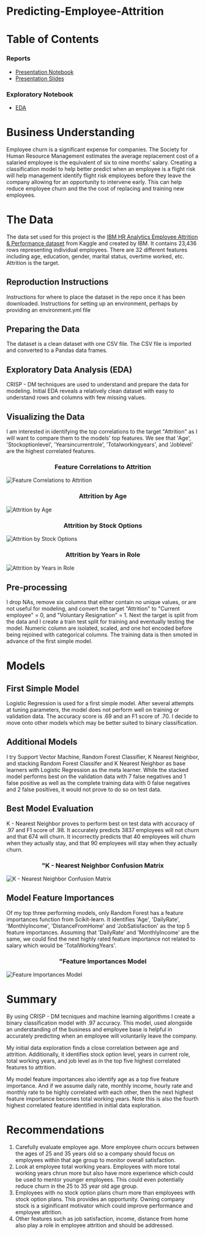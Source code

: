 # Predicting-Employee-Attrition

# Table of Contents

### Reports
- [Presentation Notebook](https://github.com/Jaccomando/Predicting-Employee-Attrition/blob/main/notebooks/Final_Notebook.ipynb)
- [Presentation Slides](https://github.com/Jaccomando/Predicting-Employee-Attrition/blob/main/reports/Capstone_Presentation.pdf)

### Exploratory Notebook
- [EDA](https://github.com/Jaccomando/Predicting-Employee-Attrition/blob/main/notebooks/EDA.ipynb)

# Business Understanding 
Employee churn is a significant expense for companies. The Society for Human Resource Management estimates the average replacement cost of a salaried employee is the equivalent of six to nine months’ salary. Creating a classification model to help better predict when an employee is a flight risk will help management identify flight risk employees before they leave the company allowing for an opportunity to intervene early. This can help reduce employee churn and the the cost of replacing and training new employees.

# The Data
The data set used for this project is the <a href="https://www.kaggle.com/pavansubhasht/ibm-hr-analytics-attrition-dataset">IBM HR Analytics Employee Attrition & Performance dataset</a> from Kaggle and created by IBM. It contains 23,436 rows representing individual employees. There are 32 different features including age, education, gender, marital status, overtime worked, etc. Attrition is the target.

## Reproduction Instructions
Instructions for where to place the dataset in the repo once it has been downloaded. Instructions for setting up an environment, perhaps by providing an environment.yml file

## Preparing the Data
The dataset is a clean dataset with one CSV file. The CSV file is imported and converted to a Pandas data frames.

## Exploratory Data Analysis (EDA)
CRISP - DM techniques are used to understand and prepare the data for modeling. Initial EDA reveals a relatively clean dataset with easy to understand rows and columns with few missing values.

## Visualizing the Data
I am interested in identifying the top correlations to the target "Attrition" as I will want to compare them to the models' top features. 
We see that 'Age', 'Stockoptionlevel', 'Yearsincurrentrole', 'Totalworkingyears', and 'Joblevel' are the highest correlated features. 

### <center>Feature Correlations to Attrition</center>

![Feature Correlations to Attrition](/reports/figures/corrs.png)

### <center>Attrition by Age</center>

![Attrition by Age](/reports/figures/age_dist.png)

### <center>Attrition by Stock Options</center>

![Attrition by Stock Options](/reports/figures/stock_dist.png)

### <center>Attrition by Years in Role</center>

![Attrition by Years in Role](/reports/figures/years_role_dist.png)

## Pre-processing
I drop NAs, remove six columns that either contain no unique values, or are not useful for modeling, and convert the target "Attrition" to "Current employee" = 0, and "Voluntary Resignation" = 1. Next the target is split from the data and I create a train test split for training and eventually testing the model. Numeric column are isolated, scaled, and one hot encoded before being rejoined with categorical columns. The training data is then smoted in advance of the first simple model.  

# Models

## First Simple Model
Logistic Regression is used for a first simple model. After several attempts at tuning parameters, the model does not perform well on training or validation data. The accuracy score is .69 and an F1 score of .70. I decide to move onto other models which may be better suited to binary classification. 

## Additional Models
I try Support Vector Machine, Random Forest Classifier, K Nearest Neighbor, and stacking Random Forest Classifer and K Nearest Neighbor as base learners with Logistic Regression as the meta learner. While the stacked model performs best on the validation data with 7 false negatives and 1 false positive as well as the complete training data with 0 false negatives and 2 false positives, it would not prove to do so on test data. 

## Best Model Evaluation
K - Nearest Neighbor proves to perform best on test data with accuracy of .97 and F1 score of .98. It accurately predicts 3837 employees will not churn and that 674 will churn. It incorrectly predicts that 40 employees will churn when they actually stay, and that 90 employees will stay when they actually churn. 

### <center>"K - Nearest Neighbor Confusion Matrix</center>

![K - Nearest Neighbor Confusion Matrix](/reports/figures/knn_cm.png)

## Model Feature Importances
Of my top three performing models, only Random Forest has a feature importances function from Scikit-learn. It identifies 'Age', 'DailyRate', 'MonthlyIncome', 'DistanceFromHome' and 'JobSatisfaction' as the top 5 feature importances. Assuming that 'DailyRate' and 'MonthlyIncome' are the same, we could find the next highly rated feature importance not related to salary which would be 'TotalWorkingYears'.

### <center>"Feature Importances Model</center>

![Feature Importances Model](/reports/figures/model_feat.png)

# Summary
By using CRISP - DM tecniques and machine learning algorithms I create a binary classification model with .97 accuracy. This model, used alongside an understanding of the business and employee base is helpful in accurately predicting when an employee will voluntarily leave the company. 

My initial data exploration finds a close correlation between age and attrition. Additionally, it identifies stock option level, years in current role, total working years, and job level as in the top five highest correlated features to attrition. 

My model feature importances also identify age as a top five feature importance. And if we assume daily rate, monthly income, hourly rate and monthly rate to be highly correlated with each other, then the next highest feature importance becomes total working years. Note this is also the fourth highest correlated feature identified in initial data exploration.

# Recommendations
1. Carefully evaluate employee age. More employee churn occurs between the ages of 25 and 35 years old so a company should focus on employees within that age group to monitor overall satisfaction. 
2. Look at employee total working years. Employees with more total working years chrun more but also have more experience which could be used to mentor younger employees. This could even potentially reduce churn in the 25 to 35 year old age group. 
3. Employees with no stock option plans churn more than employees with stock option plans. This provides an opportunity. Owning company stock is a siginificant motivator which could improve performance and employee attrition.  
4. Other features such as job satisfaction, income, distance from home also play a role in employee attrition and should be addressed. 









